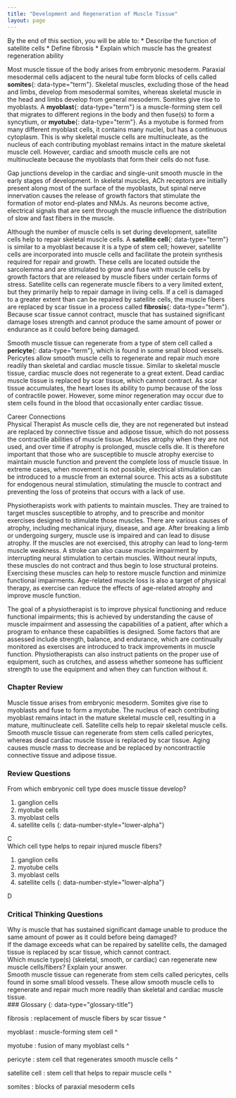 ```yaml
---
title: "Development and Regeneration of Muscle Tissue"
layout: page
---
```



<div data-type="abstract" markdown="1">
By the end of this section, you will be able to:
* Describe the function of satellite cells
* Define fibrosis
* Explain which muscle has the greatest regeneration ability

</div>

Most muscle tissue of the body arises from embryonic mesoderm. Paraxial mesodermal cells adjacent to the neural tube form blocks of cells called **somites**{: data-type="term"}. Skeletal muscles, excluding those of the head and limbs, develop from mesodermal somites, whereas skeletal muscle in the head and limbs develop from general mesoderm. Somites give rise to myoblasts. A **myoblast**{: data-type="term"} is a muscle-forming stem cell that migrates to different regions in the body and then fuse(s) to form a syncytium, or **myotube**{: data-type="term"}. As a myotube is formed from many different myoblast cells, it contains many nuclei, but has a continuous cytoplasm. This is why skeletal muscle cells are multinucleate, as the nucleus of each contributing myoblast remains intact in the mature skeletal muscle cell. However, cardiac and smooth muscle cells are not multinucleate because the myoblasts that form their cells do not fuse.

Gap junctions develop in the cardiac and single-unit smooth muscle in the early stages of development. In skeletal muscles, ACh receptors are initially present along most of the surface of the myoblasts, but spinal nerve innervation causes the release of growth factors that stimulate the formation of motor end-plates and NMJs. As neurons become active, electrical signals that are sent through the muscle influence the distribution of slow and fast fibers in the muscle.

Although the number of muscle cells is set during development, satellite cells help to repair skeletal muscle cells. A **satellite cell**{: data-type="term"} is similar to a myoblast because it is a type of stem cell; however, satellite cells are incorporated into muscle cells and facilitate the protein synthesis required for repair and growth. These cells are located outside the sarcolemma and are stimulated to grow and fuse with muscle cells by growth factors that are released by muscle fibers under certain forms of stress. Satellite cells can regenerate muscle fibers to a very limited extent, but they primarily help to repair damage in living cells. If a cell is damaged to a greater extent than can be repaired by satellite cells, the muscle fibers are replaced by scar tissue in a process called **fibrosis**{: data-type="term"}. Because scar tissue cannot contract, muscle that has sustained significant damage loses strength and cannot produce the same amount of power or endurance as it could before being damaged.

Smooth muscle tissue can regenerate from a type of stem cell called a **pericyte**{: data-type="term"}, which is found in some small blood vessels. Pericytes allow smooth muscle cells to regenerate and repair much more readily than skeletal and cardiac muscle tissue. Similar to skeletal muscle tissue, cardiac muscle does not regenerate to a great extent. Dead cardiac muscle tissue is replaced by scar tissue, which cannot contract. As scar tissue accumulates, the heart loses its ability to pump because of the loss of contractile power. However, some minor regeneration may occur due to stem cells found in the blood that occasionally enter cardiac tissue.

<div data-type="note" data-has-label="true" class="anatomy career" data-label="" markdown="1">
<div data-type="title">
Career Connections
</div>
<span data-type="title">Physical Therapist</span> As muscle cells die, they are not regenerated but instead are replaced by connective tissue and adipose tissue, which do not possess the contractile abilities of muscle tissue. Muscles atrophy when they are not used, and over time if atrophy is prolonged, muscle cells die. It is therefore important that those who are susceptible to muscle atrophy exercise to maintain muscle function and prevent the complete loss of muscle tissue. In extreme cases, when movement is not possible, electrical stimulation can be introduced to a muscle from an external source. This acts as a substitute for endogenous neural stimulation, stimulating the muscle to contract and preventing the loss of proteins that occurs with a lack of use.

Physiotherapists work with patients to maintain muscles. They are trained to target muscles susceptible to atrophy, and to prescribe and monitor exercises designed to stimulate those muscles. There are various causes of atrophy, including mechanical injury, disease, and age. After breaking a limb or undergoing surgery, muscle use is impaired and can lead to disuse atrophy. If the muscles are not exercised, this atrophy can lead to long-term muscle weakness. A stroke can also cause muscle impairment by interrupting neural stimulation to certain muscles. Without neural inputs, these muscles do not contract and thus begin to lose structural proteins. Exercising these muscles can help to restore muscle function and minimize functional impairments. Age-related muscle loss is also a target of physical therapy, as exercise can reduce the effects of age-related atrophy and improve muscle function.

The goal of a physiotherapist is to improve physical functioning and reduce functional impairments; this is achieved by understanding the cause of muscle impairment and assessing the capabilities of a patient, after which a program to enhance these capabilities is designed. Some factors that are assessed include strength, balance, and endurance, which are continually monitored as exercises are introduced to track improvements in muscle function. Physiotherapists can also instruct patients on the proper use of equipment, such as crutches, and assess whether someone has sufficient strength to use the equipment and when they can function without it.

</div>

### Chapter Review

Muscle tissue arises from embryonic mesoderm. Somites give rise to myoblasts and fuse to form a myotube. The nucleus of each contributing myoblast remains intact in the mature skeletal muscle cell, resulting in a mature, multinucleate cell. Satellite cells help to repair skeletal muscle cells. Smooth muscle tissue can regenerate from stem cells called pericytes, whereas dead cardiac muscle tissue is replaced by scar tissue. Aging causes muscle mass to decrease and be replaced by noncontractile connective tissue and adipose tissue.

### Review Questions

<div data-type="exercise">
<div data-type="problem" markdown="1">
From which embryonic cell type does muscle tissue develop?

1.  ganglion cells
2.  myotube cells
3.  myoblast cells
4.  satellite cells
{: data-number-style="lower-alpha"}

</div>
<div data-type="solution" markdown="1">
C

</div>
</div>

<div data-type="exercise">
<div data-type="problem" markdown="1">
Which cell type helps to repair injured muscle fibers?

1.  ganglion cells
2.  myotube cells
3.  myoblast cells
4.  satellite cells
{: data-number-style="lower-alpha"}

</div>
<div data-type="solution" markdown="1">
D

</div>
</div>

### Critical Thinking Questions

<div data-type="exercise">
<div data-type="problem" markdown="1">
Why is muscle that has sustained significant damage unable to produce the same amount of power as it could before being damaged?

</div>
<div data-type="solution" markdown="1">
If the damage exceeds what can be repaired by satellite cells, the damaged tissue is replaced by scar tissue, which cannot contract.

</div>
</div>

<div data-type="exercise">
<div data-type="problem" markdown="1">
Which muscle type(s) (skeletal, smooth, or cardiac) can regenerate new muscle cells/fibers? Explain your answer.

</div>
<div data-type="solution" markdown="1">
Smooth muscle tissue can regenerate from stem cells called pericytes, cells found in some small blood vessels. These allow smooth muscle cells to regenerate and repair much more readily than skeletal and cardiac muscle tissue.

</div>
</div>

<div data-type="glossary" markdown="1">
### Glossary
{: data-type="glossary-title"}

fibrosis
: replacement of muscle fibers by scar tissue
^

myoblast
: muscle-forming stem cell
^

myotube
: fusion of many myoblast cells
^

pericyte
: stem cell that regenerates smooth muscle cells
^

satellite cell
: stem cell that helps to repair muscle cells
^

somites
: blocks of paraxial mesoderm cells

</div>

